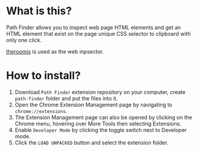 # What is this?
Path Finder allows you to inspect web page HTML elements and get an HTML element that exist on the page unique CSS selector to clipboard with only one click.

[theroomjs](https://github.com/hsynlms/theroomjs) is used as the web inpsector.

# How to install?

1. Download `Path Finder` extension repository on your computer, create `path-finder` folder and put the files into it.
2. Open the Chrome Extension Management page by navigating to `chrome://extensions`.
3. The Extension Management page can also be opened by clicking on the Chrome menu, hovering over More Tools then selecting Extensions.
4. Enable `Developer Mode` by clicking the toggle switch next to Developer mode.
5. Click the `LOAD UNPACKED` button and select the extension folder.
